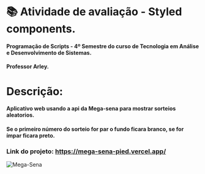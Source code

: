 # 📚 Atividade de avaliação - Styled components.

#### Programação de Scripts - 4º Semestre do curso de Tecnologia em Análise e Desenvolvimento de Sistemas.

#### Professor Arley.

# Descrição:

#### Aplicativo web usando a api da Mega-sena para mostrar sorteios aleatorios.

#### Se o primeiro número do sorteio for par o fundo ficara branco, se for ímpar ficara preto.

### Link do projeto: https://mega-sena-pied.vercel.app/

![Mega-Sena](https://github.com/douglaswe/Mega-Sena/assets/79637913/eae55375-4428-4826-96a7-14f4f3c7a133)
